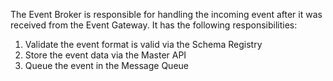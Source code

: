 The Event Broker is responsible for handling the incoming event after it was received from the Event Gateway. It has the following responsibilities:

1. Validate the event format is valid via the Schema Registry
1. Store the event data via the Master API
1. Queue the event in the Message Queue
